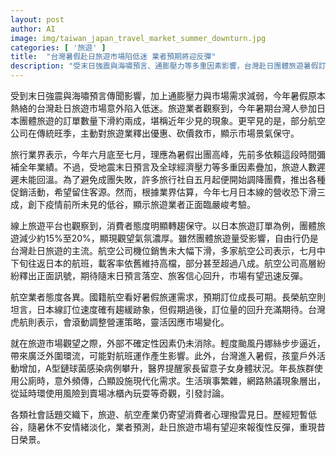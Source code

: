 ```yaml
---
layout: post
author: AI
image: img/taiwan_japan_travel_market_summer_downturn.jpg
categories: [ '旅遊' ]
title:  "台灣暑假赴日旅遊市場陷低迷 業者預期將迎反彈"
description: "受末日強震與海嘯預言、通膨壓力等多重因素影響，台灣赴日團體旅遊暑假訂單量大減，航空公司紛紛砍價救市。旅遊與航空業者觀察市場景氣保守，但隨預言落空、消費者信心回升，暑期結束後市場有望迎來報復性回溫。"
---
```

受到末日強震與海嘯預言傳聞影響，加上通膨壓力與市場需求減弱，今年暑假原本熱絡的台灣赴日旅遊市場意外陷入低迷。旅遊業者觀察到，今年暑期台灣人參加日本團體旅遊的訂單數量下滑約兩成，堪稱近年少見的現象。更罕見的是，部分航空公司在傳統旺季，主動對旅遊業釋出優惠、砍價救市，顯示市場景氣保守。

旅行業界表示，今年六月底至七月，理應為暑假出團高峰，先前多依賴這段時間彌補全年業績。不過，受地震末日預言及全球經濟壓力等多重因素疊加，旅遊人數遲遲未能回溫。為了避免成團失敗，許多旅行社自五月起便開始調降團費，推出各種促銷活動，希望留住客源。然而，根據業界估算，今年七月日本線的營收恐下滑三成，創下疫情前所未見的低谷，顯示旅遊業者正面臨嚴峻考驗。

線上旅遊平台也觀察到，消費者態度明顯轉趨保守。以日本旅遊訂單為例，團體旅遊減少約15%至20%，顯現觀望氣氛濃厚。雖然團體旅遊量受影響，自由行仍是台灣赴日旅遊的主流。航空公司機位銷售未大幅下滑，多家航空公司表示，七月中下旬往返日本的航班，載客率依舊維持高檔，部分甚至超過八成。航空公司高層紛紛釋出正面訊號，期待隨末日預言落空、旅客信心回升，市場有望迅速反彈。

航空業者態度各異。國籍航空看好暑假旅運需求，預期訂位成長可期。長榮航空則坦言，日本線訂位速度確有趨緩跡象，但假期過後，訂位量的回升充滿期待。台灣虎航則表示，會滾動調整營運策略，靈活因應市場變化。

就在旅遊市場觀望之際，外部不確定性因素仍未消除。輕度颱風丹娜絲步步逼近，帶來廣泛外圍環流，可能對航班運作產生影響。此外，台灣進入暑假，孩童戶外活動增加，A型鏈球菌感染病例攀升，醫界提醒家長留意子女身體狀況。年長族群使用公廁時，意外頻傳，凸顯設施現代化需求。生活瑣事繁雜，網路熱議現象層出，從延時環使用風險到賣場冰櫃內玩耍等奇觀，引發討論。

各類社會話題交織下，旅遊、航空產業仍寄望消費者心理撥雲見日。歷經短暫低谷，隨暑休不安情緒淡化，業者預測，赴日旅遊市場有望迎來報復性反彈，重現昔日榮景。
